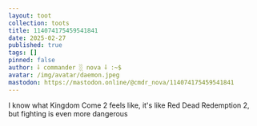```yaml
---
layout: toot
collection: toots
title: 114074175459541841
date: 2025-02-27
published: true
tags: []
pinned: false
author: ⸸ commander ░ nova ⸸ :~$
avatar: /img/avatar/daemon.jpeg
mastodon: https://mastodon.online/@cmdr_nova/114074175459541841
---
```


I know what Kingdom Come 2 feels like, it's like Red Dead Redemption 2, but fighting is even more dangerous
